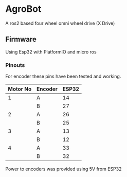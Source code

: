 
# AgroBot

A ros2 based four wheel omni wheel drive (X Drive)

## Firmware

Using Esp32 with PlatformIO and micro ros

### Pinouts

For encoder these pins have been tested and working.

|  Motor No | Encoder | ESP32 |
|-----------|---------|-------|
|    1      | A       |  14   |
|           | B       |  27   |
|    2      | A       |  26   |
|           | B       |  25   |
|    3      | A       |  13   |
|           | B       |  12   |
|    4      | A       |  33   |
|           | B       |  32   |

Power to encoders was provided using 5V from ESP32
